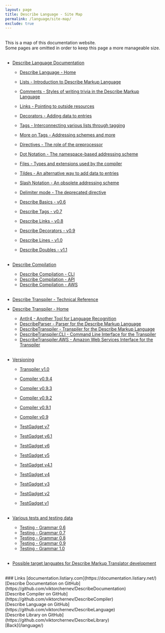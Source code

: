 ```yaml
---
layout: page
title: Describe Language - Site Map
permalink: /language/site-map/
exclude: true
---
```

<br>
This is a map of this documentation website.<br>
Some pages are omitted in order to keep this page a more manageable size.<br><br>

- [Describe Language Documentation](/language/)

  - [Describe Language - Home](/language/how-to-write/)<br>
	
  - [Lists - Introduction to Describe Markup Language](/language/how-to-write-lists/)<br>
  - [Comments - Styles of writing trivia in the Describe Markup Language](/language/how-to-write-comments/)<br>
  - [Links - Pointing to outside resources](/language/how-to-write-links/)<br>
  - [Decorators - Adding data to entries](/language/how-to-write-decorators/)<br>
  - [Tags - Interconnecting various lists through tagging](/language/how-to-write-tags/)<br>
  - [More on Tags - Addressing schemes and more](/language/how-to-write-tagging/)<br>
  - [Directives - The role of the preprocessor](/language/how-to-write-directives/)<br>
  - [Dot Notation - The namespace-based addressing scheme](/language/how-to-write-dot-notation/)<br>
  - [Files - Types and extensions used by the compiler](/language/how-to-write-file-names/)<br>
  - [Tildes - An alternative way to add data to entries](/language/how-to-write-tildes/)<br>
		
  - [Slash Notation - An obsolete addressing scheme](/language/deprecated-slash-notation/)<br>
  - [Delimiter mode - The deprecated directive](/language/deprecated-delimiter-mode/)<br>

  - [Describe Basics - v0.6](/language/version-06/)<br>
  - [Describe Tags - v0.7](/language/version-07/)<br>
  - [Describe Links - v0.8](/language/version-08/)<br>
  - [Describe Decorators - v0.9](/language/version-09/)<br>
  - [Describe Lines - v1.0](/language/version-10/)<br>
  - [Describe Doubles - v1.1](/language/version-11/)<br><br>

- [Describe Compilation](/language/how-to-compile/)<br>
	
  - [Describe Compilation - CLI](/language/how-to-compile/cli/)<br>
  - [Describe Compilation - API](/language/how-to-compile/api/)<br>
  - [Describe Compilation - AWS](/language/how-to-compile/aws/)<br><br>

- [Describe Transpiler - Technical Reference](/language/reference/)<br>
- [Describe Transpiler - Home](/tanspiler/home/)<br>
		
  - [Antlr4 - Another Tool for Language Recognition](/language/reference/dev/tanspiler/antlr/)<br>
  - [DescribeParser - Parser for the Describe Markup Language](/language/reference/dev/tanspiler/parser/)<br>
  - [DescribeTranspiler - Transpiler for the Describe Markup Language](/language/reference/dev/tanspiler/api/)<br>
  - [DescribeTranspiler.CLI - Command Line Interface for the Transpiler](/language/reference/dev/tanspiler/cli/)<br>
  - [DescribeTranspiler.AWS - Amazon Web Services Interface for the Transpiler](/language/reference/dev/tanspiler/aws/)<br><br>

- [Versioning](/versioning/)<br>
		
  - [Transpiler v1.0](/language/reference/versioning/v10/transpiler10/)<br>
  - [Compiler v0.9.4](/language/reference/versioning/v094/compiler094/)<br>
  - [Compiler v0.9.3](/language/reference/versioning/v093/compiler093/)<br>
  - [Compiler v0.9.2](/language/reference/versioning/v092/compiler092/)<br>
  - [Compiler v0.9.1](/language/reference/versioning/v091/compiler091/)<br>
  - [Compiler v0.9](/language/reference/versioning/v09/compiler09/)<br>

  - [TestGadget v7](/language/reference/versioning/test-gadget/test-gadget-v7/)<br>
  - [TestGadget v6.1](/language/reference/versioning/test-gadget/test-gadget-v61/)<br>
  - [TestGadget v6](/language/reference/versioning/test-gadget/test-gadget-v6/)<br>
  - [TestGadget v5](/language/reference/versioning/test-gadget/test-gadget-v5/)<br>
  - [TestGadget v4.1](/language/reference/versioning/test-gadget/test-gadget-v41/)<br>
  - [TestGadget v4](/language/reference/versioning/test-gadget/test-gadget-v4/)<br>
  - [TestGadget v3](/language/reference/versioning/test-gadget/test-gadget-v3/)<br>
  - [TestGadget v2](/language/reference/versioning/test-gadget/test-gadget-v2/)<br>
  - [TestGadget v1](/language/reference/versioning/test-gadget/test-gadget-v1/)<br><br>
		
- [Various tests and testing data](/language/reference/testing/)<br>
		
  - [Testing - Grammar 0.6](/testing/grammar-v06/)<br>
  - [Testing - Grammar 0.7](/testing/grammar-v07/)<br>
  - [Testing - Grammar 0.8](/testing/grammar-v08/)<br>
  - [Testing - Grammar 0.9](/testing/grammar-v09/)<br>
  - [Testing - Grammar 1.0](/testing/grammar-v10/)<br><br>

- [Possible target languates for Describe Markup Translator development](/language/reference/dev/more/targets/)<br>

<br>
### Links
[documentation.listiary.com](https://documentation.listiary.net/)<br>
[Describe Documentation on GitHub](https://github.com/viktorchernev/DescribeDocumentation)<br>
[Describe Compiler on GitHub](https://github.com/viktorchernev/DescribeCompiler)<br>
[Describe Language on GitHub](https://github.com/viktorchernev/DescribeLanguage)<br>
[Describe Library on GitHub](https://github.com/viktorchernev/DescribeLibrary)<br>
[Back](/language/)